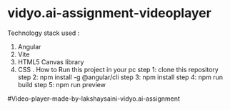 # vidyo.ai-assignment-videoplayer
Technology stack used :
1) Angular
2) Vite
3) HTML5 Canvas library
4) CSS
.
How to Run this project in your pc
step 1: clone this repository
step 2: npm install -g @angular/cli
step 3: npm install
step 4: npm run build
step 5: npm run preview

#Video-player-made-by-lakshaysaini-vidyo.ai-assignment
